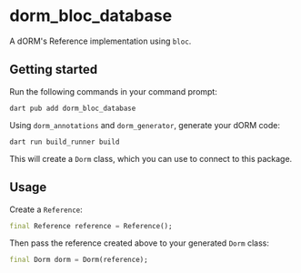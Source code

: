 # dorm_bloc_database

A dORM's Reference implementation using `bloc`.

## Getting started

Run the following commands in your command prompt:

```shell
dart pub add dorm_bloc_database
```

Using `dorm_annotations` and `dorm_generator`, generate your dORM code:

```shell
dart run build_runner build
```

This will create a `Dorm` class, which you can use to connect to this package.

## Usage

Create a `Reference`:

```dart
final Reference reference = Reference();
```

Then pass the reference created above to your generated `Dorm` class:

```dart
final Dorm dorm = Dorm(reference);
```
